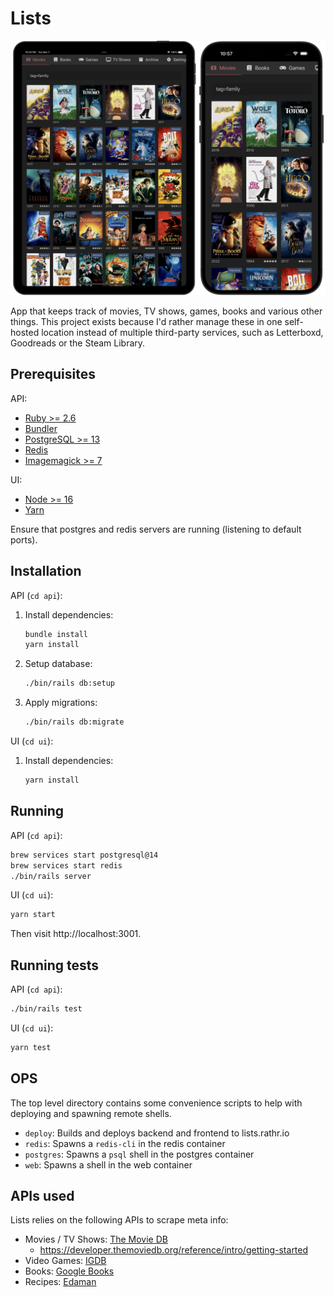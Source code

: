# Lists

![Screenshot](./screenshots/2023-03-ipad-iphone.png)

App that keeps track of movies, TV shows, games, books and various other things.
This project exists because I'd rather manage these in one self-hosted location
instead of multiple third-party services, such as Letterboxd, Goodreads or the
Steam Library.

## Prerequisites

API:
   - [Ruby >= 2.6](https://www.ruby-lang.org/en/documentation/installation/)
   - [Bundler](https://bundler.io/)
   - [PostgreSQL >= 13](https://www.postgresql.org/)
   - [Redis](https://redis.io/)
   - [Imagemagick >= 7](https://www.imagemagick.org/script/index.php)

UI:
   - [Node >= 16](https://nodejs.org/en/)
   - [Yarn](https://yarnpkg.com/en/docs/install)

Ensure that postgres and redis servers are running (listening to default ports).

## Installation

API (`cd api`):

   1. Install dependencies:
       ```bash
       bundle install
       yarn install
       ```

   2. Setup database:
       ```bash
       ./bin/rails db:setup
       ```

   3. Apply migrations:
       ```bash
       ./bin/rails db:migrate
       ```

UI (`cd ui`):

   1. Install dependencies:
      ```bash
      yarn install
      ```

## Running

API (`cd api`):

```bash
brew services start postgresql@14
brew services start redis
./bin/rails server
```

UI (`cd ui`):

```bash
yarn start
```

Then visit http://localhost:3001.

## Running tests

API (`cd api`):

```bash
./bin/rails test
```

UI (`cd ui`):

```bash
yarn test
```

## OPS

The top level directory contains some convenience scripts to help with deploying
and spawning remote shells.

- `deploy`: Builds and deploys backend and frontend to lists.rathr.io
- `redis`: Spawns a `redis-cli` in the redis container
- `postgres`: Spawns a `psql` shell in the postgres container
- `web`: Spawns a shell in the web container

## APIs used

Lists relies on the following APIs to scrape meta info:

- Movies / TV Shows: [The Movie DB](https://www.themoviedb.org)
   - https://developer.themoviedb.org/reference/intro/getting-started
- Video Games: [IGDB](https://www.igdb.com/discover)
- Books: [Google Books](https://developers.google.com/books)
- Recipes: [Edaman](https://www.edamam.com)
